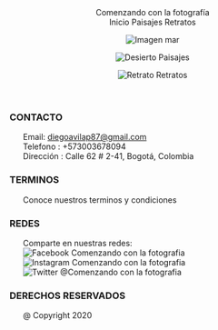<!DOCTYPE html>
<html>
  <head>
    <meta charset="utf-8">
    <title>Misitio de fotografias</title>
    <link rel="stylesheet" href="css/estilos.css">
  </head>
  <body>
    <header>
   <div class= "contenedor " role="main" style="max-width:900px" text-align="center" >
        <div class="contenedor1">
            Comenzando con la fotografía
        </div>
       <div class="contenedor2"style="max-height:20px" >
              <a style="text-decoration:none" href="#Inicio">Inicio</a>
              <a style="text-decoration:none" href="html/paisajes.html">Paisajes</a>
              <a style="text-decoration:none" href="html/retratos.html">Retratos</a>
       </div>
    </div>
    <section id="contenido">
    	<div class="mprincipal"role="main"style="max-width:900px">
    			<figure id=imagenp>
    				<img src="img/mar.jpg"alt="Imagen mar"/>
    			</figure>
    	</div>
      <div class="msecundaria"role="main"style="max-width:900px">
      <div class="msecundaria">
      <figure id="imagen1">
      <img src="img/desierto.jpg"alt="Desierto"/>
      <a style="text-decoration:none" href="html/paisajes.html">Paisajes</a>
      </figure>
      </div>
      <div class="msecundaria">
      <figure id="imagen2">
      <img src="img/retrato.jpg"alt="Retrato"/>
      <a style="text-decoration:none" href="html/retratos.html">Retratos</a>
      </figure>
      </div>
    </section>
    </header>
  </body>
  <footer>
    <div class= "piedepagina" role="main" style="max-width:900px" text-align="center" >
    	<div class="columna1">
        <h3><strong>CONTACTO</strong></h3>
        <ul style="list-style-type:none">
        <li>Email:  <a href="mailto:diegoavilap87@gmail.com">diegoavilap87@gmail.com</a></li>
        <li>Telefono : +573003678094</li>
        <li>Dirección : Calle 62 # 2-41, Bogotá, Colombia</li>
        </ul>
      </div>
      <div class="columna2">
        <h3><strong>TERMINOS</strong></h3>
        <ul style="list-style-type:none">
        <li>Conoce nuestros terminos y condiciones</li>
      </div>
      <div class="columna3">
        <h3><strong>REDES</strong></h3>
        <ul style="list-style-type:none">
        <li>Comparte en nuestras redes:</li>
        <li><img src="img/facebook.png"alt="Facebook"/>  Comenzando con la fotografia</li>
        <li><img src="img/instagram.png"alt="Instagram"/>  Comenzando con la fotografia</li>
        <li><img src="img/twitter.png"alt="Twitter"/>  @Comenzando con la fotografia</li>
        </ul>
      </div>
      <div class="columna4">
        <h3><strong> DERECHOS RESERVADOS</strong></h3>
        <ul style="list-style-type:none">
        <li>@ Copyright 2020</li>
        </ul>
      </div>
      </div>
  </footer>
</html>
